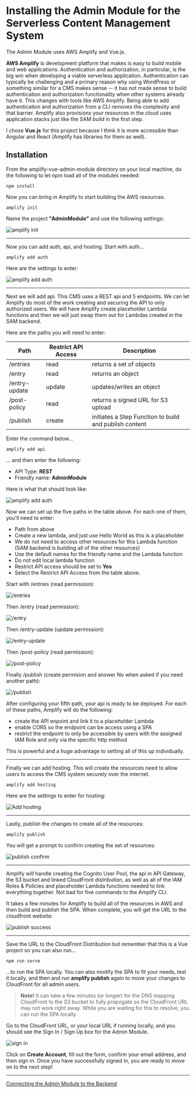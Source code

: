 # Installing the Admin Module for the Serverless Content Management System

The Admin Module uses AWS Amplify and Vue.js. 

**AWS Amplify** is development platform that makes is easy to build mobile and web applications. Authentication and authorization, in particular, is the big win when developing a viable serverless application. Authentication can typically be challenging and a primary reason why using WordPress or something similar for a CMS makes sense -- it has not made sense to build  authentication and authorization functionality when other systems already have it. This changes with tools like AWS Amplify. Being able to add authentication and authorization from a CLI removes the complexity and that barrier. Amplify also provisions your resources in the cloud uses application stacks just like the SAM build in the first step.

I chose **Vue.js** for this project because I think it is more accessible than Angular and React (Amplify has libraries for them as well). 


## Installation

From the amplify-vue-admin-module directory on your local machine, do the following to let npm load all of the modules needed:

```
npm install
```

Now you can bring in Amplify to start building the AWS resources.

```
amplify init
```

Name the project **"AdminModule"** and use the following settings:

![amplify init](https://spontaign-public.s3-us-west-2.amazonaws.com/serverless-cms/AMP-init.png)

___

Now you can add auth, api, and hosting. Start with auth...

```
amplify add auth
```

Here are the settings to enter:

![amplify add auth](https://spontaign-public.s3-us-west-2.amazonaws.com/serverless-cms/AMP-add-auth.png)

___

Next we will add api. This CMS uses a REST api and 5 endpoints. We can let Amplify do most of the work creating and securing the API to only authorized users. We will have Amplify create placeholder Lambda functions and then we will just swap them out for Lambdas created in the SAM backend. 

Here are the paths you will need to enter:

| Path | Restrict API Access | Description |
| --- | --- | --- |
| /entries | read | returns a set of objects |
| /entry | read | returns an object |
| /entry-update | update | updates/writes an object |
| /post-policy | read | returns a signed URL for S3 upload |
| /publish | create | initiates a Step Function to build and publish content |

Enter the command below...

```
amplify add api
```
... and then enter the following:

* API Type: **REST**
* Friendly name: **AdminModule**

Here is what that should look like:

![amplify add auth](https://spontaign-public.s3-us-west-2.amazonaws.com/serverless-cms/api-add-api-start.png)

Now we can set up the five paths in the table above. For each one of them, you'll need to enter:

* Path from above
* Create a new lambda, and just use Hello World as this is a placeholder
* We do not need to access other resources for this Lambda function (SAM backend is building all of the other resources)
* Use the default names for the friendly name and the Lambda function
* Do not edit local lambda function
* Restrict API access should be set to **Yes**
* Select the Restrict API Access from the table above.

Start with /entries (read permission):

![/entries](https://spontaign-public.s3-us-west-2.amazonaws.com/serverless-cms/api-entries.png)

Then /entry (read permission):

![/entry](https://spontaign-public.s3-us-west-2.amazonaws.com/serverless-cms/api-entry.png)


Then /entry-update (update permission):

![/entry-update](https://spontaign-public.s3-us-west-2.amazonaws.com/serverless-cms/api-entry-update.png)


Then /post-policy (read permission):

![/post-policy](https://spontaign-public.s3-us-west-2.amazonaws.com/serverless-cms/api-post-policy.png)


Finally /publish (create permision and answer No when asked if you need another path):

![/publish](https://spontaign-public.s3-us-west-2.amazonaws.com/serverless-cms/api-publish.png)


After configuring your fifth path, your api is ready to be deployed. For each of these paths, Amplify will do the following:

* create the API enpoint and link it to a placeholder Lambda
* enable CORS so the endpoint can be access using a SPA
* restrict the endpoint to only be accessible by users with the assigned IAM Role and only via the specific http method

This is powerful and a huge advantage to setting all of this up individually.

___

Finally we can add hosting. This will create the resources need to allow users to access the CMS system securely over the internet. 

```
amplify add hosting
```

Here are the settings to enter for hosting:

![Add hosting](https://spontaign-public.s3-us-west-2.amazonaws.com/serverless-cms/AMP-add-hosting.png)

___

Lastly, publish the changes to create all of the resources:

```
amplify publish
```

You will get a prompt to confirm creating the set of resources:

![publish confirm](https://spontaign-public.s3-us-west-2.amazonaws.com/serverless-cms/AMP-publish-confirm.png)

___

Amplify will handle creating the Cognito User Pool, the api in API Gateway, the S3 bucket and linked CloudFront distribution, as well as all of the IAM Roles & Policies and placeholder Lambda functions needed to link everything together. Not bad for five commands to the Amplify CLI.

It takes a few minutes for Amplify to build all of the resources in AWS and then build and publish the SPA. When complete, you will get the URL to the cloudfront website:


![publish success](https://spontaign-public.s3-us-west-2.amazonaws.com/serverless-cms/AMP-publish-success.png)

___

Save the URL to the CloudFront Distribution but remember that this is a Vue project so you can also run...

```
npm run serve
```

...to run the SPA locally. You can also modify the SPA to fit your needs, test it locally, and then and run **amplify publish** again to move your changes to CloudFront for all admin users.

> **Note!** It can take a few minutes (or longer) for the DNS mapping CloudFront to the S3 bucket to fully propogate so the CloudFront URL may not work right away. While you are waiting for this to resolve, you can run the SPA locally.

Go to the CloudFront URL, or your local URL if running locally, and you should see the Sign In / Sign Up box for the Admin Module.

![sign in](https://spontaign-public.s3-us-west-2.amazonaws.com/serverless-cms/UI-signin.png)

Click on **Create Account**, fill out the form, confirm your email address, and then sign in. Once you have successfully signed in, you are ready to move on to the next step!

___

[Connecting the Admin Module to the Backend](../CONNECTING.md)




